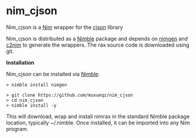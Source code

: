 # nim_cjson
Nim_cjson is a [Nim](https://nim-lang.org/) wrapper for the [cjson](https://github.com/DaveGamble/cJSON) library

Nim_cjson is distributed as a [Nimble](https://github.com/nim-lang/nimble) package and depends on [nimgen](https://github.com/genotrance/nimgen) and [c2nim](https://github.com/nim-lang/c2nim/) to generate the wrappers. The rax source code is downloaded using git.

__Installation__

Nim_cjson can be installed via [Nimble](https://github.com/nim-lang/nimble):

```
> nimble install nimgen

> git clone https://github.com/muxueqz/nim_cjson
> cd nim_cjson
> nimble install -y
```

This will download, wrap and install nimrax in the standard Nimble package location, typically ~/.nimble. Once installed, it can be imported into any Nim program.
